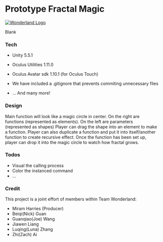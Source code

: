 # Prototype Fractal Magic

[![Wonderland Logo](http://www.etc.cmu.edu/wp-content/uploads/2017/01/wonderland_logo.png)](http://www.etc.cmu.edu/projects/wonderland/)

Blank

### Tech

- Unity 5.5.1
- Oculus Utilities 1.11.0
- Oculus Avatar sdk 1.10.1 (for Oculus Touch)

- We have included a .gitignore that prevents commiting unnecessary files
- ... And many more!

### Design

Main function will look like a magic circle in center. On the right are functions (represented as elements). On the left are parameters (represented as shapes)
Player can drag the shape into an element to make a function. Player can also duplicate a function and put it into itself/another function to create recursive effect.
Once the function has been set up, player can drop it into the magic circle to watch how fractal grows.

### Todos

 - Visual the calling process
 - Color the instanced command
 - ...

### Credit

This project is a joint effort of members within Team Wonderland:
- Miram Harries (Producer)
- Beiqi(Nick) Guan
- Guanqiao(Joe) Wang
- Jiawen Liang
- Luqing(Luna) Zhang
- Zhi(Zach) Ai
